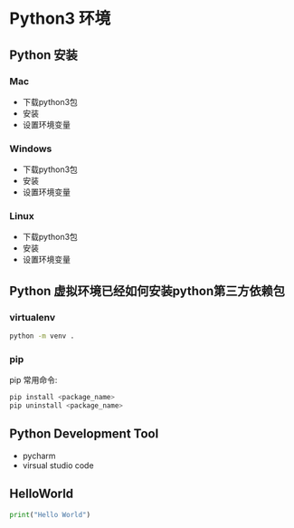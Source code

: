 # Python3 环境

## Python 安装

### Mac

- 下载python3包
- 安装
- 设置环境变量

### Windows

- 下载python3包
- 安装
- 设置环境变量

### Linux

- 下载python3包
- 安装
- 设置环境变量

## Python 虚拟环境已经如何安装python第三方依赖包
### virtualenv

```sh
python -m venv .
```
### pip

pip 常用命令:

```sh
pip install <package_name>
pip uninstall <package_name>
```


## Python Development Tool

- pycharm
- virsual studio code

## HelloWorld

```python
print("Hello World")
```

